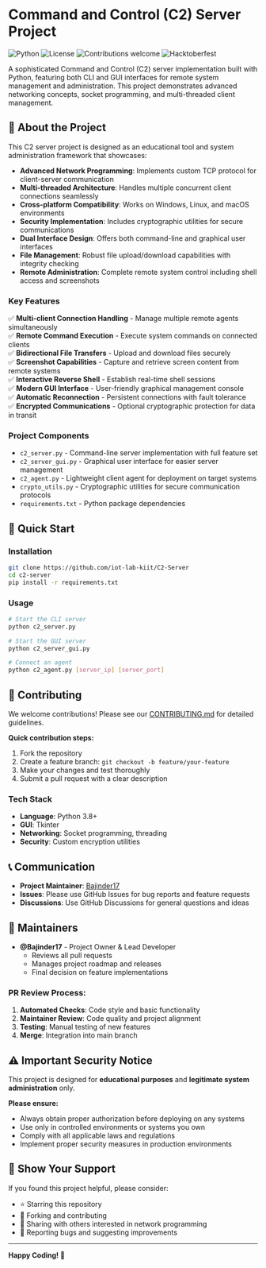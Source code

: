 # Command and Control (C2) Server Project

![Python](https://img.shields.io/badge/python-v3.8+-blue.svg)
![License](https://img.shields.io/badge/license-MIT-blue.svg)
![Contributions welcome](https://img.shields.io/badge/contributions-welcome-orange.svg)
![Hacktoberfest](https://img.shields.io/badge/hacktoberfest-2025-blueviolet.svg)

A sophisticated Command and Control (C2) server implementation built with Python, featuring both CLI and GUI interfaces for remote system management and administration. This project demonstrates advanced networking concepts, socket programming, and multi-threaded client management.

## 🎯 About the Project

This C2 server project is designed as an educational tool and system administration framework that showcases:

- **Advanced Network Programming**: Implements custom TCP protocol for client-server communication
- **Multi-threaded Architecture**: Handles multiple concurrent client connections seamlessly  
- **Cross-platform Compatibility**: Works on Windows, Linux, and macOS environments
- **Security Implementation**: Includes cryptographic utilities for secure communications
- **Dual Interface Design**: Offers both command-line and graphical user interfaces
- **File Management**: Robust file upload/download capabilities with integrity checking
- **Remote Administration**: Complete remote system control including shell access and screenshots

### Key Features

✅ **Multi-client Connection Handling** - Manage multiple remote agents simultaneously  
✅ **Remote Command Execution** - Execute system commands on connected clients  
✅ **Bidirectional File Transfers** - Upload and download files securely  
✅ **Screenshot Capabilities** - Capture and retrieve screen content from remote systems  
✅ **Interactive Reverse Shell** - Establish real-time shell sessions  
✅ **Modern GUI Interface** - User-friendly graphical management console  
✅ **Automatic Reconnection** - Persistent connections with fault tolerance  
✅ **Encrypted Communications** - Optional cryptographic protection for data in transit

### Project Components

- `c2_server.py` - Command-line server implementation with full feature set
- `c2_server_gui.py` - Graphical user interface for easier server management
- `c2_agent.py` - Lightweight client agent for deployment on target systems
- `crypto_utils.py` - Cryptographic utilities for secure communication protocols
- `requirements.txt` - Python package dependencies

## 🚀 Quick Start

### Installation
```bash
git clone https://github.com/iot-lab-kiit/C2-Server
cd c2-server
pip install -r requirements.txt
```

### Usage
```bash
# Start the CLI server
python c2_server.py

# Start the GUI server  
python c2_server_gui.py

# Connect an agent
python c2_agent.py [server_ip] [server_port]
```

## 🤝 Contributing

We welcome contributions! Please see our [CONTRIBUTING.md](CONTRIBUTING.md) for detailed guidelines.

**Quick contribution steps:**
1. Fork the repository
2. Create a feature branch: `git checkout -b feature/your-feature`
3. Make your changes and test thoroughly
4. Submit a pull request with a clear description

### Tech Stack
- **Language**: Python 3.8+
- **GUI**: Tkinter
- **Networking**: Socket programming, threading
- **Security**: Custom encryption utilities

## 📞 Communication

- **Project Maintainer**: [Bajinder17](https://github.com/Bajinder17)
- **Issues**: Please use GitHub Issues for bug reports and feature requests
- **Discussions**: Use GitHub Discussions for general questions and ideas

## 👥 Maintainers

- **@Bajinder17** - Project Owner & Lead Developer
  - Reviews all pull requests
  - Manages project roadmap and releases
  - Final decision on feature implementations

### PR Review Process:
1. **Automated Checks**: Code style and basic functionality
2. **Maintainer Review**: Code quality and project alignment  
3. **Testing**: Manual testing of new features
4. **Merge**: Integration into main branch

## ⚠️ Important Security Notice

This project is designed for **educational purposes** and **legitimate system administration** only. 

**Please ensure:**
- Always obtain proper authorization before deploying on any systems
- Use only in controlled environments or systems you own
- Comply with all applicable laws and regulations
- Implement proper security measures in production environments

## 🌟 Show Your Support

If you found this project helpful, please consider:
- ⭐ Starring this repository
- 🍴 Forking and contributing
- 📢 Sharing with others interested in network programming
- 🐛 Reporting bugs and suggesting improvements

---

**Happy Coding! 🚀**
